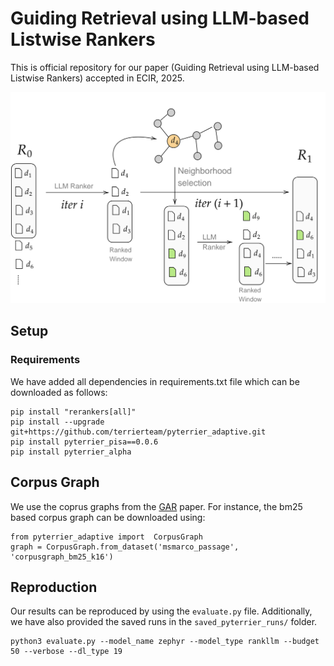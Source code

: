 # Guiding Retrieval using LLM-based Listwise Rankers

This is official repository for our paper (Guiding Retrieval using LLM-based Listwise Rankers) accepted in ECIR, 2025.  

<p align="center">
  <img src="slidegar-v3.png" />
</p>

## Setup

### Requirements
We have added all dependencies in requirements.txt file which can be downloaded as follows:


```
pip install "rerankers[all]"
pip install --upgrade git+https://github.com/terrierteam/pyterrier_adaptive.git
pip install pyterrier_pisa==0.0.6
pip install pyterrier_alpha
```

## Corpus Graph

We use the coprus graphs from the [GAR](https://arxiv.org/pdf/2208.08942) paper.
For instance, the bm25 based corpus graph can be downloaded using:
```
from pyterrier_adaptive import  CorpusGraph
graph = CorpusGraph.from_dataset('msmarco_passage', 'corpusgraph_bm25_k16')
```

## Reproduction


Our results can be reproduced by using the `evaluate.py` file. Additionally, we have also provided the saved runs in the  `saved_pyterrier_runs/` folder.


```
python3 evaluate.py --model_name zephyr --model_type rankllm --budget 50 --verbose --dl_type 19
```



